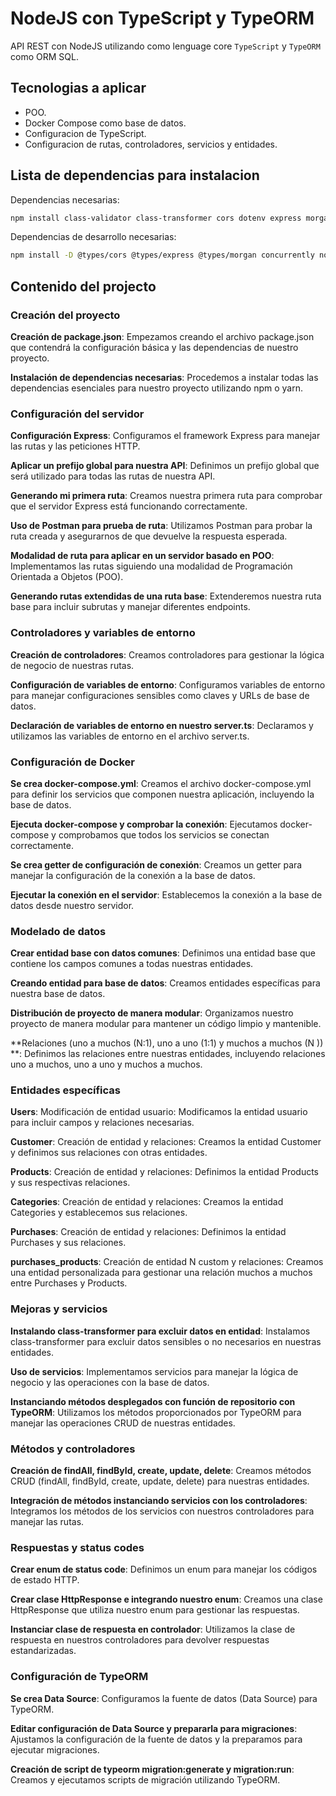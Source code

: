 # NodeJS con TypeScript y TypeORM

API REST con NodeJS utilizando como lenguage core `TypeScript` y `TypeORM` como ORM SQL.

## Tecnologias a aplicar

- POO.
- Docker Compose como base de datos.
- Configuracion de TypeScript.
- Configuracion de rutas, controladores, servicios y entidades.

## Lista de dependencias para instalacion

Dependencias necesarias:

```bash
npm install class-validator class-transformer cors dotenv express morgan mysql typeorm typeorm-naming-strategies typescript
```

Dependencias de desarrollo necesarias:

```bash
npm install -D @types/cors @types/express @types/morgan concurrently nodemon
```

## Contenido del projecto

### Creación del proyecto
**Creación de package.json**: Empezamos creando el archivo package.json que contendrá la configuración básica y las dependencias de nuestro proyecto.

**Instalación de dependencias necesarias**: Procedemos a instalar todas las dependencias esenciales para nuestro proyecto utilizando npm o yarn.
### Configuración del servidor
**Configuración Express**: Configuramos el framework Express para manejar las rutas y las peticiones HTTP.

**Aplicar un prefijo global para nuestra API**: Definimos un prefijo global que será utilizado para todas las rutas de nuestra API.

**Generando mi primera ruta**: Creamos nuestra primera ruta para comprobar que el servidor Express está funcionando correctamente.

**Uso de Postman para prueba de ruta**: Utilizamos Postman para probar la ruta creada y asegurarnos de que devuelve la respuesta esperada.

**Modalidad de ruta para aplicar en un servidor basado en POO**: Implementamos las rutas siguiendo una modalidad de Programación Orientada a Objetos (POO).

**Generando rutas extendidas de una ruta base**: Extenderemos nuestra ruta base para incluir subrutas y manejar diferentes endpoints.
### Controladores y variables de entorno
**Creación de controladores**: Creamos controladores para gestionar la lógica de negocio de nuestras rutas.

**Configuración de variables de entorno**: Configuramos variables de entorno para manejar configuraciones sensibles como claves y URLs de base de datos.

**Declaración de variables de entorno en nuestro server.ts**: Declaramos y utilizamos las variables de entorno en el archivo server.ts.
### Configuración de Docker
**Se crea docker-compose.yml**: Creamos el archivo docker-compose.yml para definir los servicios que componen nuestra aplicación, incluyendo la base de datos.

**Ejecuta docker-compose y comprobar la conexión**: Ejecutamos docker-compose y comprobamos que todos los servicios se conectan correctamente.

**Se crea getter de configuración de conexión**: Creamos un getter para manejar la configuración de la conexión a la base de datos.

**Ejecutar la conexión en el servidor**: Establecemos la conexión a la base de datos desde nuestro servidor.
### Modelado de datos
**Crear entidad base con datos comunes**: Definimos una entidad base que contiene los campos comunes a todas nuestras entidades.

**Creando entidad para base de datos**: Creamos entidades específicas para nuestra base de datos.

**Distribución de proyecto de manera modular**: Organizamos nuestro proyecto de manera modular para mantener un código limpio y mantenible.

**Relaciones (uno a muchos (N:1), uno a uno (1:1) y muchos a muchos (N
))
**: Definimos las relaciones entre nuestras entidades, incluyendo relaciones uno a muchos, uno a uno y muchos a muchos.
### Entidades específicas
**Users**: Modificación de entidad usuario: Modificamos la entidad usuario para incluir campos y relaciones necesarias.

**Customer**: Creación de entidad y relaciones: Creamos la entidad Customer y definimos sus relaciones con otras entidades.

**Products**: Creación de entidad y relaciones: Definimos la entidad Products y sus respectivas relaciones.

**Categories**: Creación de entidad y relaciones: Creamos la entidad Categories y establecemos sus relaciones.

**Purchases**: Creación de entidad y relaciones: Definimos la entidad Purchases y sus relaciones.

**purchases_products**: Creación de entidad N custom y relaciones: Creamos una entidad personalizada para gestionar una relación muchos a muchos entre Purchases y Products.
### Mejoras y servicios
**Instalando class-transformer para excluir datos en entidad**: Instalamos class-transformer para excluir datos sensibles o no necesarios en nuestras entidades.

**Uso de servicios**: Implementamos servicios para manejar la lógica de negocio y las operaciones con la base de datos.

**Instanciando métodos desplegados con función de repositorio con TypeORM**: Utilizamos los métodos proporcionados por TypeORM para manejar las operaciones CRUD de nuestras entidades.
### Métodos y controladores
**Creación de findAll, findById, create, update, delete**: Creamos métodos CRUD (findAll, findById, create, update, delete) para nuestras entidades.

**Integración de métodos instanciando servicios con los controladores**: Integramos los métodos de los servicios con nuestros controladores para manejar las rutas.
### Respuestas y status codes
**Crear enum de status code**: Definimos un enum para manejar los códigos de estado HTTP.

**Crear clase HttpResponse e integrando nuestro enum**: Creamos una clase HttpResponse que utiliza nuestro enum para gestionar las respuestas.

**Instanciar clase de respuesta en controlador**: Utilizamos la clase de respuesta en nuestros controladores para devolver respuestas estandarizadas.
### Configuración de TypeORM
**Se crea Data Source**: Configuramos la fuente de datos (Data Source) para TypeORM.

**Editar configuración de Data Source y prepararla para migraciones**: Ajustamos la configuración de la fuente de datos y la preparamos para ejecutar migraciones.

**Creación de script de typeorm migration:generate y migration:run**: Creamos y ejecutamos scripts de migración utilizando TypeORM.
